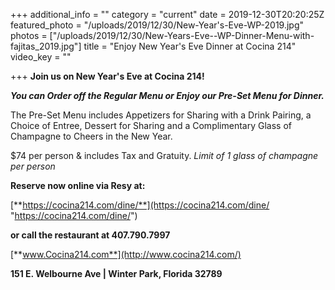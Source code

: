 +++
additional_info = ""
category = "current"
date = 2019-12-30T20:20:25Z
featured_photo = "/uploads/2019/12/30/New-Year's-Eve-WP-2019.jpg"
photos = ["/uploads/2019/12/30/New-Years-Eve--WP-Dinner-Menu-with-fajitas_2019.jpg"]
title = "Enjoy New Year's Eve Dinner at Cocina 214"
video_key = ""

+++
**Join us on New Year's Eve at Cocina 214!**

**_You can Order off the Regular Menu or Enjoy our Pre-Set Menu for Dinner._**

The Pre-Set Menu includes Appetizers for Sharing with a Drink Pairing, a Choice of Entree, Dessert for Sharing and a Complimentary Glass of Champagne to Cheers in the New Year.

$74 per person & includes Tax and Gratuity. _Limit of 1 glass of champagne per person_

**Reserve now online via Resy at:**

[**https://cocina214.com/dine/**](https://cocina214.com/dine/ "https://cocina214.com/dine/")

**or call the restaurant at 407.790.7997**

[**www.Cocina214.com**](http://www.cocina214.com/)

**151 E. Welbourne Ave | Winter Park, Florida 32789**